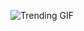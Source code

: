 ![Trending GIF](https://media2.giphy.com/media/v1.Y2lkPThiYjIxNzcydWduY2hsbHpoYWdiZmI5ejRkMXgybHljem1jaDc0amRlbGI2a29jeCZlcD12MV9naWZzX3NlYXJjaCZjdD1n/fryY00CO4xCz4uJuDQ/giphy.gif)
